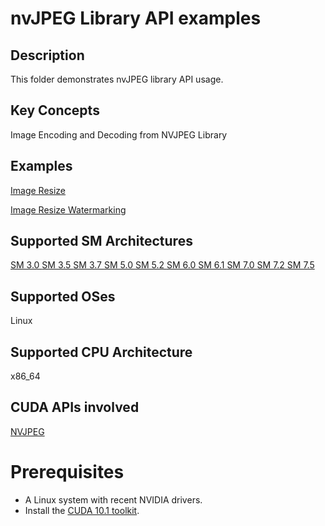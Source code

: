 # nvJPEG Library API examples

## Description

This folder demonstrates nvJPEG library API usage.

## Key Concepts

Image Encoding and Decoding from NVJPEG Library

## Examples

[Image Resize](Image-Resize/)

[Image Resize Watermarking](Image-Resize-WaterMark/)

## Supported SM Architectures

[SM 3.0 ](https://developer.nvidia.com/cuda-gpus)  [SM 3.5 ](https://developer.nvidia.com/cuda-gpus)  [SM 3.7 ](https://developer.nvidia.com/cuda-gpus)  [SM 5.0 ](https://developer.nvidia.com/cuda-gpus)  [SM 5.2 ](https://developer.nvidia.com/cuda-gpus)  [SM 6.0 ](https://developer.nvidia.com/cuda-gpus)  [SM 6.1 ](https://developer.nvidia.com/cuda-gpus)  [SM 7.0 ](https://developer.nvidia.com/cuda-gpus)  [SM 7.2 ](https://developer.nvidia.com/cuda-gpus)  [SM 7.5 ](https://developer.nvidia.com/cuda-gpus)

## Supported OSes

Linux

## Supported CPU Architecture

x86_64

## CUDA APIs involved
[NVJPEG](https://docs.nvidia.com/cuda/nvjpeg/index.html)


# Prerequisites
- A Linux system with recent NVIDIA drivers.
- Install the [CUDA 10.1 toolkit](https://developer.nvidia.com/cuda-downloads).
